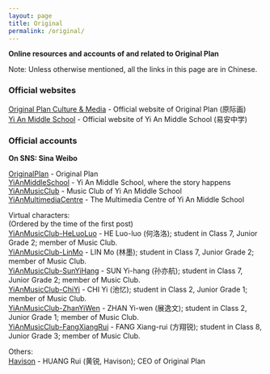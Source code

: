 ```yaml
---
layout: page
title: Original
permalink: /original/
---
```


**Online resources and accounts of and related to Original Plan**

Note: Unless otherwise mentioned, all the links in this page are in Chinese.

### Official websites

[Original Plan Culture & Media](http://www.op-media.cn/) - Official website of Original Plan (原际画)  
[Yi An Middle School](http://www.yianschool.com/) - Official website of Yi An Middle School (易安中学)

### Official accounts

**On SNS: Sina Weibo**

[OriginalPlan](http://weibo.com/satosan) - Original Plan  
[YiAnMiddleSchool](http://weibo.com/yianschool) - Yi An Middle School, where the story happens  
[YiAnMusicClub](http://weibo.com/u/6094546964) - Music Club of Yi An Middle School  
[YiAnMultimediaCentre](http://weibo.com/u/6196825252) - The Multimedia Centre of Yi An Middle School  

Virtual characters:  
(Ordered by the time of the first post)  
[YiAnMusicClub-HeLuoLuo](http://weibo.com/u/6117570574) - HE Luo-luo (何洛洛); student in Class 7, Junior Grade 2; member of Music Club.  
[YiAnMusicClub-LinMo](http://weibo.com/u/6108312042) - LIN Mo (林墨); student in Class 7, Junior Grade 2; member of Music Club.  
[YiAnMusicClub-SunYiHang](http://weibo.com/u/6108316220) - SUN Yi-hang (孙亦航); student in Class 7, Junior Grade 2; member of Music Club.  
[YiAnMusicClub-ChiYi](http://weibo.com/u/6117581836) - CHI Yi (池忆); student in Class 2, Junior Grade 1; member of Music Club.  
[YiAnMusicClub-ZhanYiWen](http://weibo.com/u/6108090526) - ZHAN Yi-wen (展逸文); student in Class 2, Junior Grade 1; member of Music Club.  
[YiAnMusicClub-FangXiangRui](http://weibo.com/u/6117583008) - FANG Xiang-rui (方翔锐); student in Class 8, Junior Grade 3; member of Music Club.  

Others:  
[Havison](http://weibo.com/havison) - HUANG Rui (黄锐, Havison); CEO of Original Plan
